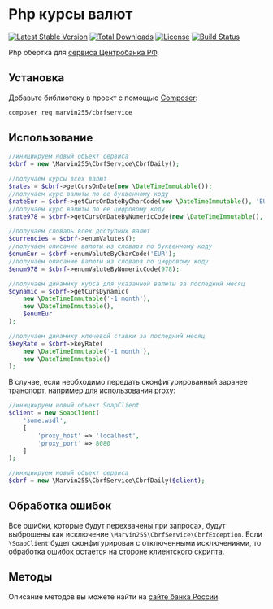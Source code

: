 Php курсы валют
===============

[![Latest Stable Version](https://poser.pugx.org/marvin255/cbrfservice/v/stable.png)](https://packagist.org/packages/marvin255/cbrfservice)
[![Total Downloads](https://poser.pugx.org/marvin255/cbrfservice/downloads.png)](https://packagist.org/packages/marvin255/cbrfservice)
[![License](https://poser.pugx.org/marvin255/cbrfservice/license.svg)](https://packagist.org/packages/marvin255/cbrfservice)
[![Build Status](https://github.com/marvin255/cbrfservice/workflows/cbrf_service/badge.svg)](https://github.com/marvin255/cbrfservice/actions?query=workflow%3A%22cbrf_service%22)

Php обертка для [сервиса Центробанка РФ](https://www.cbr.ru/development/DWS/).



Установка
---------

Добавьте библиотеку в проект с помощью [Composer](https://getcomposer.org/doc/00-intro.md):

```bash
composer req marvin255/cbrfservice
```



Использование
-------------

```php
//инициируем новый объект сервиса
$cbrf = new \Marvin255\CbrfService\CbrfDaily();

//получаем курсы всех валют
$rates = $cbrf->getCursOnDate(new \DateTimeImmutable());
//получаем курс валюты по ее буквенному коду
$rateEur = $cbrf->getCursOnDateByCharCode(new \DateTimeImmutable(), 'EUR');
//получаем курс валюты по ее цифровому коду
$rate978 = $cbrf->getCursOnDateByNumericCode(new \DateTimeImmutable(), 978);

//получаем словарь всех доступных валют
$currencies = $cbrf->enumValutes();
//получаем описание валюты из словаря по буквенному коду
$enumEur = $cbrf->enumValuteByCharCode('EUR');
//получаем описание валюты из словаря по цифровому коду
$enum978 = $cbrf->enumValuteByNumericCode(978);

//получаем динамику курса для указанной валюты за последний месяц
$dynamic = $cbrf->getCursDynamic(
    new \DateTimeImmutable('-1 month'),
    new \DateTimeImmutable(),
    $enumEur
);

//получаем динамику ключевой ставки за последний месяц
$keyRate = $cbrf->keyRate(
    new \DateTimeImmutable('-1 month'),
    new \DateTimeImmutable()
);
```

В случае, если необходимо передать сконфигурированный заранее транспорт, например для использования proxy:

```php
//инициируем новый объект SoapClient
$client = new SoapClient(
    'some.wsdl',
    [
        'proxy_host' => 'localhost',
        'proxy_port' => 8080
    ]
);

//инициируем новый объект сервиса
$cbrf = new \Marvin255\CbrfService\CbrfDaily($client);
```



Обработка ошибок
----------------

Все ошибки, которые будут перехвачены при запросах, будут выброшены как исключение `\Marvin255\CbrfService\CbrfException`. Если `\SoapClient` будет сконфигурирован с отключенными исключениями, то обработка ошибок остается на стороне клиентского скрипта.



Методы
------

Описание методов вы можете найти на [сайте банка России](https://www.cbr.ru/development/DWS/).
